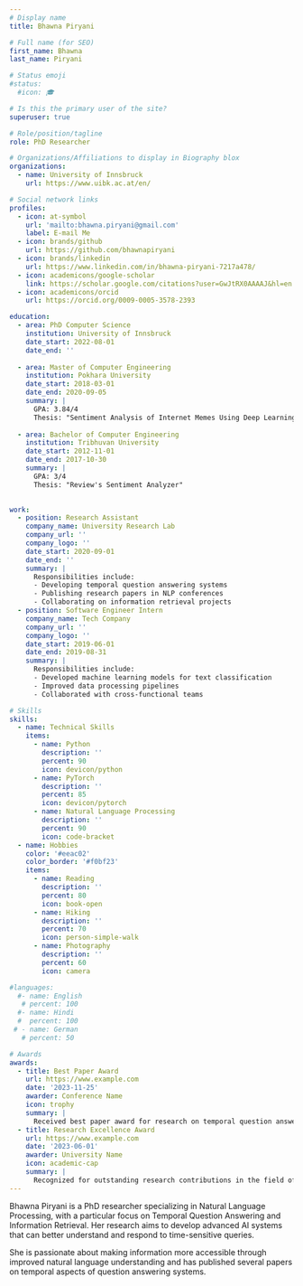 ```yaml
---
# Display name
title: Bhawna Piryani

# Full name (for SEO)
first_name: Bhawna
last_name: Piryani

# Status emoji
#status:
  #icon: 🎓

# Is this the primary user of the site?
superuser: true

# Role/position/tagline
role: PhD Researcher

# Organizations/Affiliations to display in Biography blox
organizations:
  - name: University of Innsbruck
    url: https://www.uibk.ac.at/en/

# Social network links
profiles:
  - icon: at-symbol
    url: 'mailto:bhawna.piryani@gmail.com'
    label: E-mail Me
  - icon: brands/github
    url: https://github.com/bhawnapiryani
  - icon: brands/linkedin
    url: https://www.linkedin.com/in/bhawna-piryani-7217a478/
  - icon: academicons/google-scholar
    link: https://scholar.google.com/citations?user=GwJtRX0AAAAJ&hl=en
  - icon: academicons/orcid
    url: https://orcid.org/0009-0005-3578-2393

education:
  - area: PhD Computer Science
    institution: University of Innsbruck
    date_start: 2022-08-01
    date_end: ''
    
  - area: Master of Computer Engineering
    institution: Pokhara University
    date_start: 2018-03-01
    date_end: 2020-09-05
    summary: |
      GPA: 3.84/4  
      Thesis: "Sentiment Analysis of Internet Memes Using Deep Learning Approaches"
    
  - area: Bachelor of Computer Engineering
    institution: Tribhuvan University
    date_start: 2012-11-01
    date_end: 2017-10-30
    summary: |
      GPA: 3/4  
      Thesis: "Review's Sentiment Analyzer"
      

work:
  - position: Research Assistant
    company_name: University Research Lab
    company_url: ''
    company_logo: ''
    date_start: 2020-09-01
    date_end: ''
    summary: |
      Responsibilities include:
      - Developing temporal question answering systems
      - Publishing research papers in NLP conferences
      - Collaborating on information retrieval projects
  - position: Software Engineer Intern
    company_name: Tech Company
    company_url: ''
    company_logo: ''
    date_start: 2019-06-01
    date_end: 2019-08-31
    summary: |
      Responsibilities include:
      - Developed machine learning models for text classification
      - Improved data processing pipelines
      - Collaborated with cross-functional teams

# Skills
skills:
  - name: Technical Skills
    items:
      - name: Python
        description: ''
        percent: 90
        icon: devicon/python
      - name: PyTorch
        description: ''
        percent: 85
        icon: devicon/pytorch
      - name: Natural Language Processing
        description: ''
        percent: 90
        icon: code-bracket
  - name: Hobbies
    color: '#eeac02'
    color_border: '#f0bf23'
    items:
      - name: Reading
        description: ''
        percent: 80
        icon: book-open
      - name: Hiking
        description: ''
        percent: 70
        icon: person-simple-walk
      - name: Photography
        description: ''
        percent: 60
        icon: camera

#languages:
  #- name: English
   # percent: 100
  #- name: Hindi
  #  percent: 100
 # - name: German
   # percent: 50

# Awards
awards:
  - title: Best Paper Award
    url: https://www.example.com
    date: '2023-11-25'
    awarder: Conference Name
    icon: trophy
    summary: |
      Received best paper award for research on temporal question answering systems at a major NLP conference.
  - title: Research Excellence Award
    url: https://www.example.com
    date: '2023-06-01'
    awarder: University Name
    icon: academic-cap
    summary: |
      Recognized for outstanding research contributions in the field of Natural Language Processing.
---
```


Bhawna Piryani is a PhD researcher specializing in Natural Language Processing, with a particular focus on Temporal Question Answering and Information Retrieval. Her research aims to develop advanced AI systems that can better understand and respond to time-sensitive queries.

She is passionate about making information more accessible through improved natural language understanding and has published several papers on temporal aspects of question answering systems.
